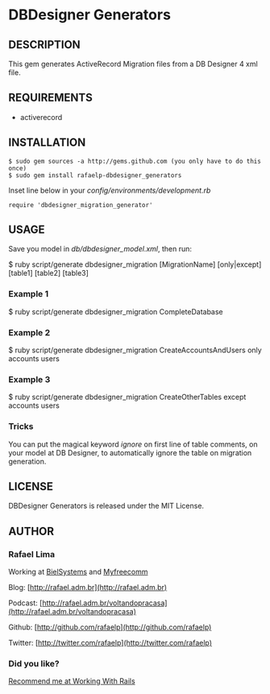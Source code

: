 # DBDesigner Generators

## DESCRIPTION

This gem generates ActiveRecord Migration files from a DB Designer 4 xml file.

## REQUIREMENTS

* activerecord

## INSTALLATION

    $ sudo gem sources -a http://gems.github.com (you only have to do this once)
    $ sudo gem install rafaelp-dbdesigner_generators

Inset line below in your *config/environments/development.rb*

    require 'dbdesigner_migration_generator'

## USAGE

Save you model in *db/dbdesigner_model.xml*, then run:

  $ ruby script/generate dbdesigner_migration [MigrationName] [only|except] [table1] [table2] [table3]

### Example 1

  $ ruby script/generate dbdesigner_migration CompleteDatabase

### Example 2

  $ ruby script/generate dbdesigner_migration CreateAccountsAndUsers only accounts users

### Example 3

  $ ruby script/generate dbdesigner_migration CreateOtherTables except accounts users

### Tricks

You can put the magical keyword *ignore* on first line of table comments, on your model at DB Designer, to automatically ignore the table on migration generation.

## LICENSE

DBDesigner Generators is released under the MIT License.

## AUTHOR

### **Rafael Lima**

Working at [BielSystems](http://bielsystems.com.br) and [Myfreecomm](http://myfreecomm.com.br)

Blog: [http://rafael.adm.br](http://rafael.adm.br)

Podcast: [http://rafael.adm.br/voltandopracasa](http://rafael.adm.br/voltandopracasa)

Github: [http://github.com/rafaelp](http://github.com/rafaelp)

Twitter: [http://twitter.com/rafaelp](http://twitter.com/rafaelp)

### Did you like?

[Recommend me at Working With Rails](http://workingwithrails.com/recommendation/new/person/14248-rafael-lima)
